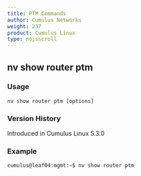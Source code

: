 ```yaml
---
title: PTM Commands
author: Cumulus Networks
weight: 237
product: Cumulus Linux
type: nojsscroll
---
```

## nv show router ptm

### Usage

`nv show router ptm [options]`

### Version History

Introduced in Cumulus Linux 5.3.0

### Example

```
cumulus@leaf04:mgmt:~$ nv show router ptm
```
